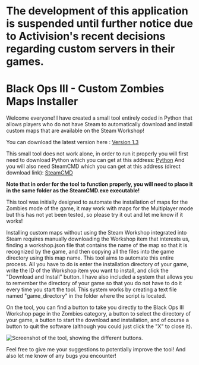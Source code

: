 # The development of this application is suspended until further notice due to Activision's recent decisions regarding custom servers in their games.

# Black Ops III - Custom Zombies Maps Installer
Welcome everyone! I have created a small tool entirely coded in Python that allows players who do not have Steam to automatically download and install custom maps that are available on the Steam Workshop!

You can download the latest version here : [Version 1.3](https://github.com/alexandre-hemery/bo3-cm-maps-installer/releases/tag/release-1.3)

This small tool does not work alone, in order to run it properly you will first need to download Python which you can get at this address: [Python](https://www.python.org/downloads/)
And you will also need SteamCMD which you can get at this address (direct download link): [SteamCMD](https://steamcdn-a.akamaihd.net/client/installer/steamcmd.zip)

**Note that in order for the tool to function properly, you will need to place it in the same folder as the SteamCMD.exe executable!**

This tool was initially designed to automate the installation of maps for the Zombies mode of the game, it may work with maps for the Multiplayer mode but this has not yet been tested, so please try it out and let me know if it works!

Installing custom maps without using the Steam Workshop integrated into Steam requires manually downloading the Workshop item that interests us, finding a workshop.json file that contains the name of the map so that it is recognized by the game, and then copying all the files into the game directory using this map name. This tool aims to automate this entire process. All you have to do is enter the installation directory of your game, write the ID of the Workshop item you want to install, and click the "Download and Install" button. I have also included a system that allows you to remember the directory of your game so that you do not have to do it every time you start the tool. This system works by creating a text file named "game_directory" in the folder where the script is located.

On the tool, you can find a button to take you directly to the Black Ops III Workshop page in the Zombies category, a button to select the directory of your game, a button to start the download and installation, and of course a button to quit the software (although you could just click the "X" to close it).

![Screenshot of the tool, showing the different buttons.](https://i.imgur.com/VmPqSCM.png)

Feel free to give me your suggestions to potentially improve the tool! And also let me know of any bugs you encounter!
